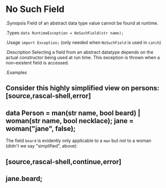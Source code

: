 # No Such Field

.Synopsis
Field of an abstract data type value cannot be found at runtime.

.Types
`data RuntimeException = NoSuchField(str name);`
       
.Usage
`import Exception;` (only needed when `NoSuchField` is used in `catch`)

.Description
Selecting a field from an abstract datatype depends on the actual constructor 
being used at run time. This exception is thrown when a non-existent field is accessed.


.Examples

Consider this highly simplified view on persons:
[source,rascal-shell,error]
----
data Person = man(str name, bool beard) | woman(str name, bool necklace);
jane = woman("jane", false);
----
The field `beard` is evidently only applicable to a `man` but not to a woman
(didn't we say "simplified", above):

[source,rascal-shell,continue,error]
----
jane.beard;
----
